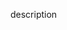 <!--
layout: post
title: NixOS ❤ Spack
permalink: /nixos-spack
category: spack, nixos
wip: true
cat: cs
-->

description

